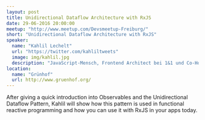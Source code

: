 ```yaml
---
layout: post
title: Unidirectional Dataflow Architecture with RxJS
date: 29-06-2016 20:00:00
meetup: "http://www.meetup.com/Devsmeetup-Freiburg/"
short: "Unidirectional Dataflow Architecture with RxJS"
speaker:
  name: "Kahlil Lechelt"
  url: "https://twitter.com/kahliltweets"
  image: img/kahlil.jpg
  description: "JavaScript-Mensch, Frontend Architect bei 1&1 und Co-Host beim Reactive Podcast."
location:
  name: "Grünhof"
  url: http://www.gruenhof.org/
---
```


After giving a quick introduction into Observables and the Unidirectional Dataflow Pattern, Kahlil will show how this pattern is used in functional reactive programming and how you can use it with RxJS in your apps today.
